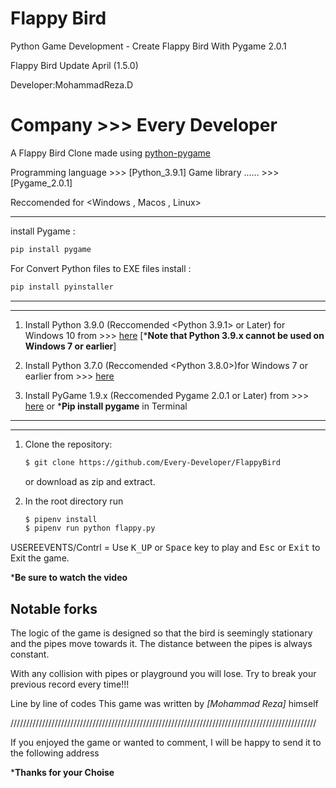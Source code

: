 # Flappy Bird
Python Game Development - Create Flappy Bird With Pygame 2.0.1

Flappy Bird Update April (1.5.0)

Developer:MohammadReza.D  

Company >>> Every Developer
==========================

A Flappy Bird Clone made using [python-pygame][pygame]

Programming language >>> [Python_3.9.1]
Game library  ...... >>> [Pygame_2.0.1]

Reccomended for <Windows , Macos , Linux>
____________________________________________________
install Pygame :

```bash
pip install pygame
```

For Convert Python files to EXE files install :

```bash
pip install pyinstaller
```
______________________________________________________________________________________________________________
**************************************************************************************************************
1. Install Python 3.9.0 (Reccomended <Python 3.9.1> or Later) for Windows 10 from >>>
[here](https://www.python.org/downloads/) [***Note that Python 3.9.x cannot be used on Windows 7 or earlier**]

2. Install Python 3.7.0 (Reccomended <Python 3.8.0>)for Windows 7 or earlier from >>>
[here](https://www.python.org/downloads/)

3. Install PyGame 1.9.x (Reccomended Pygame 2.0.1 or Later) from >>>
[here](http://www.pygame.org/download.shtml) or ***Pip install pygame** in Terminal

______________________________________________________________________________________________________________
**************************************************************************************************************

1. Clone the repository:

   ```bash
   $ git clone https://github.com/Every-Developer/FlappyBird
   ```

   or download as zip and extract.

1. In the root directory run

   ```bash
   $ pipenv install
   $ pipenv run python flappy.py
   ```

USEREEVENTS/Contrl = Use <kbd>K_UP</kbd> or <kbd>Space</kbd> key to play and <kbd>Esc</kbd> or <kbd>Exit</kbd> to Exit the game.

***Be sure to watch the video**


Notable forks
-------------
The logic of the game is designed so that the bird is seemingly stationary and
the pipes move towards it. The distance between the pipes is always constant.

With any collision with pipes or playground you will lose.
Try to break your previous record every time!!!

Line by line of codes This game was written by *[Mohammad Reza]* himself


[Python]: https://www.python.org
[pygame]: http://www.pygame.org

/////////////////////////////////////////////////////////////////////////////////////////////////

If you enjoyed the game or wanted to comment, I will be happy to send it to the following address

***Thanks for your Choise**
